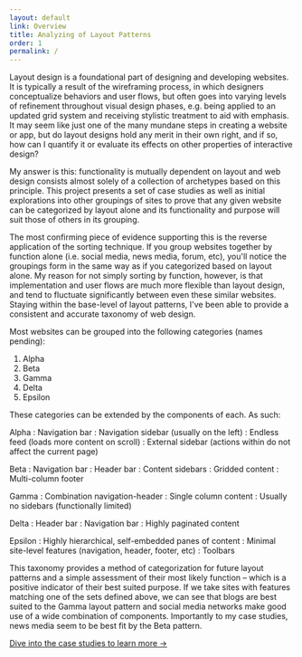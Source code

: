 ```yaml
---
layout: default
link: Overview
title: Analyzing of Layout Patterns
order: 1
permalink: /
---
```


Layout design is a foundational part of designing and developing websites. It is typically a result of the wireframing process, in which designers conceptualize behaviors and user flows, but often goes into varying levels of refinement throughout visual design phases, e.g. being applied to an updated grid system and receiving stylistic treatment to aid with emphasis. It may seem like just one of the many mundane steps in creating a website or app, but do layout designs hold any merit in their own right, and if so, how can I quantify it or evaluate its effects on other properties of interactive design?

My answer is this: functionality is mutually dependent on layout and web design consists almost solely of a collection of archetypes based on this principle. This project presents a set of case studies as well as initial explorations into other groupings of sites to prove that any given website can be categorized by layout alone and its functionality and purpose will suit those of others in its grouping.

The most confirming piece of evidence supporting this is the reverse application of the sorting technique. If you group websites together by function alone (i.e. social media, news media, forum, etc), you'll notice the groupings form in the same way as if you categorized based on layout alone. My reason for not simply sorting by function, however, is that implementation and user flows are much more flexible than layout design, and tend to fluctuate significantly between even these similar websites. Staying within the base-level of layout patterns, I've been able to provide a consistent and accurate taxonomy of web design.

<p id="patterns">Most websites can be grouped into the following categories (names pending):</p>

1. Alpha
2. Beta
3. Gamma
4. Delta
5. Epsilon

These categories can be extended by the components of each. As such:

Alpha
  : Navigation bar
  : Navigation sidebar (usually on the left)
  : Endless feed (loads more content on scroll)
  : External sidebar (actions within do not affect the current page)

Beta
  : Navigation bar
  : Header bar
  : Content sidebars
  : Gridded content
  : Multi-column footer

Gamma
  : Combination navigation-header
  : Single column content
  : Usually no sidebars (functionally limited)

Delta
  : Header bar
  : Navigation bar
  : Highly paginated content
  
Epsilon
  : Highly hierarchical, self-embedded panes of content
  : Minimal site-level features (navigation, header, footer, etc)
  : Toolbars

This taxonomy provides a method of categorization for future layout patterns and a simple assessment of their most likely function – which is a positive indicator of their best suited purpose. If we take sites with features matching one of the sets defined above, we can see that blogs are best suited to the Gamma layout pattern and social media networks make good use of a wide combination of components. Importantly to my case studies, news media seem to be best fit by the Beta pattern.

[Dive into the case studies to learn more &rarr;](/case-studies)